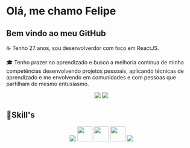 # Olá, me chamo Felipe
## Bem vindo ao meu GitHub

☕ Tenho 27 anos, sou desenvolverdor com foco em ReactJS.

🎓 Tenho prazer no aprendizado e busco a melhoria contínua de minha competências desenvolvendo projetos pessoais, aplicando técnicas de aprendizado e me envolvendo em comunidades e com pessoas que partilham do mesmo entusiasmo.

<div align="center">
  <a href = "mailto:luofelipe@hotmail.com"><img src="https://img.shields.io/badge/-Gmail-%23333?style=for-the-badge&logo=gmail&logoColor=white" target="_blank"></a>
  <a href="https://www.linkedin.com/in/felipe-rez-almeida/" target="_blank"><img src="https://img.shields.io/badge/-LinkedIn-%230077B5?style=for-the-badge&logo=linkedin&logoColor=white" target="_blank"></a> 
</div>

## 📑Skill's

<div align="center">     
     <img src= "https://raw.githubusercontent.com/JCDMeira/JCDMeira/master/images/react.svg"/> <img src="https://cdn.jsdelivr.net/gh/devicons/devicon/icons/html5/html5-plain-wordmark.svg" width="40" height="40"/>  <img src="https://cdn.jsdelivr.net/gh/devicons/devicon/icons/css3/css3-plain-wordmark.svg" width="40" height="40" />  <img src="https://cdn.jsdelivr.net/gh/devicons/devicon/icons/javascript/javascript-original.svg" width="40" height="40"/> <img src="https://raw.githubusercontent.com/JCDMeira/JCDMeira/master/images/git.svg"/>

  
 </dev>
 
 
